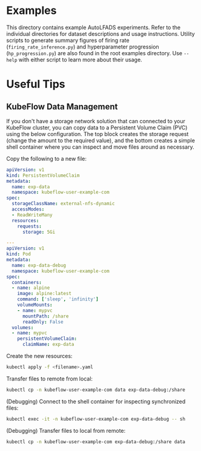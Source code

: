 # Examples

This directory contains example AutoLFADS experiments. Refer to the individual directories for dataset descriptions and usage instructions. Utility scripts to generate summary figures of firing rate (`firing_rate_inference.py`) and hyperparameter progression (`hp_progression.py`) are also found in the root examples directory. Use `--help` with either script to learn more about their usage.

# Useful Tips

## KubeFlow Data Management

If you don't have a storage network solution that can connected to your KubeFlow cluster, you can copy data to a Persistent Volume Claim (PVC) using the below configuration. The top block creates the storage request (change the amount to the required value), and the bottom creates a simple shell container where you can inspect and move files around as necessary.

Copy the following to a new file:
```yaml
apiVersion: v1
kind: PersistentVolumeClaim
metadata:
  name: exp-data
  namespace: kubeflow-user-example-com
spec:
  storageClassName: external-nfs-dynamic
  accessModes:
  - ReadWriteMany
  resources:
    requests:
      storage: 5Gi

---
apiVersion: v1
kind: Pod
metadata:
  name: exp-data-debug
  namespace: kubeflow-user-example-com
spec:
  containers:
  - name: alpine
    image: alpine:latest
    command: ['sleep', 'infinity']
    volumeMounts:
    - name: mypvc
      mountPath: /share
      readOnly: False
  volumes:
  - name: mypvc
    persistentVolumeClaim:
      claimName: exp-data
```

Create the new resources:
```bash
kubectl apply -f <filename>.yaml
```

Transfer files to remote from local:
```bash
kubectl cp -n kubeflow-user-example-com data exp-data-debug:/share
```

(Debugging) Connect to the shell container for inspecting synchronized files:
```bash
kubectl exec -it -n kubeflow-user-example-com exp-data-debug -- sh
```

(Debugging) Transfer files to local from remote:
```bash
kubectl cp -n kubeflow-user-example-com exp-data-debug:/share data
```
